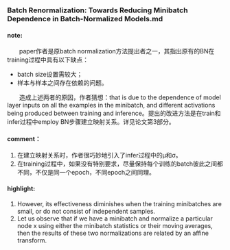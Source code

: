 ### Batch Renormalization: Towards Reducing Minibatch Dependence in Batch-Normalized Models.md

#### note:
&emsp;&emsp;paper作者是原batch normalization方法提出者之一，其指出原有的BN在training过程中具有以下缺点：

* batch size设置需较大；
* 样本与样本之间存在依赖的问题。

&emsp;&emsp;造成上述两者的原因，作者猜想：that is due to the dependence of model layer inputs on all the examples in the minibatch, and different activations being produced between training and inference。提出的改进方法是在train和infer过程中employ BN步骤建立映射关系。详见论文第3部分。

#### comment：
  1. 在建立映射关系时，作者很巧妙地引入了infer过程中的μ和σ。
  2. 在training过程中，如果没有特别要求，尽量保持每个训练的batch彼此之间都不同，不仅是同一个epoch，不同epoch之间同理。
  
#### highlight:
  1. However, its effectiveness diminishes when the training minibatches are small, or do not consist of independent samples.
  2. Let us observe that if we have a minibatch and normalize a particular node x using either the minibatch statistics or their moving averages, then the results of these two normalizations are related by an affine transform.
